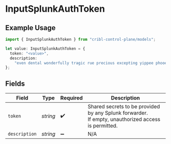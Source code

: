 # InputSplunkAuthToken

## Example Usage

```typescript
import { InputSplunkAuthToken } from "cribl-control-plane/models";

let value: InputSplunkAuthToken = {
  token: "<value>",
  description:
    "even dental wonderfully tragic rue precious excepting yippee phooey",
};
```

## Fields

| Field                                                                                              | Type                                                                                               | Required                                                                                           | Description                                                                                        |
| -------------------------------------------------------------------------------------------------- | -------------------------------------------------------------------------------------------------- | -------------------------------------------------------------------------------------------------- | -------------------------------------------------------------------------------------------------- |
| `token`                                                                                            | *string*                                                                                           | :heavy_check_mark:                                                                                 | Shared secrets to be provided by any Splunk forwarder. If empty, unauthorized access is permitted. |
| `description`                                                                                      | *string*                                                                                           | :heavy_minus_sign:                                                                                 | N/A                                                                                                |
